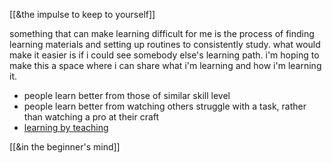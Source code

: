 [[&the impulse to keep to yourself]]

something that can make learning difficult for me is the process of finding learning materials and setting up routines to consistently study. what would make it easier is if i could see somebody else's learning path. i'm hoping to make this a space where i can share what i'm learning and how i'm learning it.

- people learn better from those of similar skill level
- people learn better from watching others struggle with a task, rather than watching a pro at their craft
- [learning by teaching](learning%20by%20teaching.md)

[[&in the beginner's mind]]

